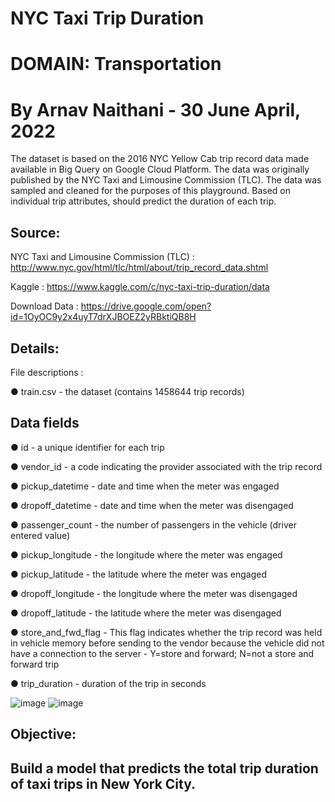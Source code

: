 # NYC Taxi Trip Duration

# DOMAIN: Transportation

# By Arnav Naithani - 30 June April, 2022


The dataset is based on the 2016 NYC Yellow Cab trip record data made available in Big Query on Google Cloud Platform. The data was originally published by the NYC Taxi and Limousine Commission (TLC). The data was sampled and cleaned for the purposes of this playground. Based on individual trip attributes, should predict the duration of each trip.

## Source:

NYC Taxi and Limousine Commission (TLC) : http://www.nyc.gov/html/tlc/html/about/trip_record_data.shtml

Kaggle : https://www.kaggle.com/c/nyc-taxi-trip-duration/data

Download Data : https://drive.google.com/open?id=1OyOC9y2x4uyT7drXJBOEZ2yRBktiQB8H

## Details:

File descriptions :

● train.csv - the dataset (contains 1458644 trip records)

## Data fields

● id - a unique identifier for each trip

● vendor_id - a code indicating the provider associated with the trip record

● pickup_datetime - date and time when the meter was engaged

● dropoff_datetime - date and time when the meter was disengaged

● passenger_count - the number of passengers in the vehicle (driver entered value)

● pickup_longitude - the longitude where the meter was engaged

● pickup_latitude - the latitude where the meter was engaged

● dropoff_longitude - the longitude where the meter was disengaged

● dropoff_latitude - the latitude where the meter was disengaged

● store_and_fwd_flag - This flag indicates whether the trip record was held in vehicle memory before sending to the vendor because the vehicle did not have a connection to the server - Y=store and forward; N=not a store and forward trip

● trip_duration - duration of the trip in seconds


![image](https://github.com/NaithaniAR/NYC-Taxi-Trip-Time-Prediction---Capstone-Project.ipynb/blob/f180cf4e2487fd883d2601017d180914afadd2bb/Images/Dropoff%20.PNG)
![image](https://github.com/NaithaniAR/NYC-Taxi-Trip-Time-Prediction---Capstone-Project.ipynb/blob/f27c2c490e6fa97cd7667a12a534d701688c4c86/Images/Pickup.PNG)


## Objective:
## Build a model that predicts the total trip duration of taxi trips in New York City.
